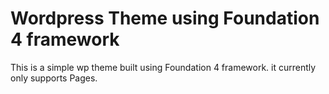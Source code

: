 Wordpress Theme using Foundation 4 framework
============

This is a simple wp theme built using Foundation 4 framework. it currently only supports Pages. 

